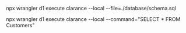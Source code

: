 npx wrangler d1 execute clarance --local --file=./database/schema.sql

npx wrangler d1 execute clarance --local --command="SELECT * FROM Customers"